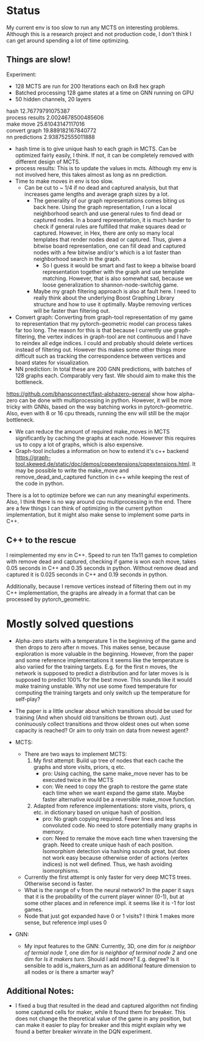 # Status
<!-- **Bitter Truth: Alpha zero requires a very fast environment to collect enough training data through MCTS. With an efficient board representation, making a move comes down to a single bitwise xor. It is impossible to match that speed with a graph representation, no matter how well I optimize.** -->
<!-- + Question to Gopika: Do you need to manipulate graphs when training you GNNs? How do you represent them, what frameworks do you use? -->
<!-- + Even without dead and captured removal, we need to remove a vertex and connect all it's neighbors when the maker makes a move. -->
<!-- + Checking if the breaker has won requires a depth-first-search through the whole graph which is slow. We could fix that by keeping maker and breaker representation, but this would also double the move time. -->
My current env is too slow to run any MCTS on interesting problems. Although this is a research project and not production code, I don't think I can get around spending a lot of time optimizing.

## Things are slow!
Experiment:
+ 128 MCTS are run for 200 Iterations each on 8x8 hex graph
+ Batched processing 128 game states at a time on GNN running on GPU
+ 50 hidden channels, 20 layers

hash 12.76779791075387  
process results 2.0024678500485606  
make move 25.61043147117016  
convert graph 19.889182167840772  
nn predictions 2.938752555011888  

+ hash time is to give unique hash to each graph in MCTS. Can be optimized fairly easily, I think. If not, it can be completely removed with different design of MCTS.
+ process results: This is to update the values in mcts. Although my env is not involved here, this takes almost as long as nn prediction.
+ Time to make moves in env is too slow.
  - Can be cut to ~ 1/4 if no dead and captured analysis, but that increases game lengths and average graph sizes by a lot.
	- The generality of our graph representations comes biting us back here. Using the graph representation, I run a local neighborhood search and use general rules to find dead or captured nodes. In a board representation, it is much harder to check if general rules are fulfilled that make squares dead or captured. However, in Hex, there are only so many local templates that render nodes dead or captured. Thus, given a bitwise board representation, one can fill dead and captured nodes with a few bitwise and/or's which is a lot faster than neighborhood search in the graph.
		* So I guess it would be smart and fast to keep a bitwise board representation together with the graph and use template matching. However, that is also somewhat sad, because we loose generalization to shannon-node-switchig game.
	- Maybe my graph filtering approach is also at fault here. I need to really think about the underlying Boost Graphing Library structure and how to use it optimally. Maybe removing vertices will be faster than filtering out.
+ Convert graph: Converting from graph-tool representation of my game to representation that my pytorch-geometric model can process takes far too long. The reason for this is that because I currently use graph-filtering, the vertex indices in graph-tool are not continuous and I have to reindex all edge indices. I could and probably should delete vertices instead of filtering out. However this makes some other things more difficult such as tracking the correspondence between vertices and board states for visualization.
+ NN prediction: In total these are 200 GNN predictions, with batches of 128 graphs each. Comparably very fast. We should aim to make this the bottleneck.

https://github.com/bhansconnect/fast-alphazero-general show how alpha-zero can be done with multiprocessing in python. However, it will be more tricky with GNNs, based on the way batching works in pytorch-geometric. Also, even with 8 or 16 cpu threads, running the env will still be the major bottleneck.

+ We can reduce the amount of required make\_moves in MCTS significantly by caching the graphs at each node. However this requires us to copy a lot of graphs, which is also expensive.
+ Graph-tool includes a information on how to extend it's c++ backend https://graph-tool.skewed.de/static/doc/demos/cppextensions/cppextensions.html. It may be possible to write the make\_move and remove\_dead\_and\_captured function in c++ while keeping the rest of the code in python.

There is a lot to optimize before we can run any meaningful experiments. Also, I think there is no way around cpu multiprocessing in the end. There are a few things I can think of optimizing in the current python implementation, but it might also make sense to implement some parts in C++.

## C++ to the rescue
I reimplemented my env in C++. Speed to run ten 11x11 games to completion with remove dead and captured, checking if game is won each move, takes 0.05 seconds in C++ and 0.35 seconds in python. Without remove dead and captured it is 0.025 seconds in C++ and 0.19 seconds in python.

Additionally, because I remove vertices instead of filtering them out in my C++ implementation, the graphs are already in a format that can be processed by pytorch\_geometric.

# Mostly solved questions
+ Alpha-zero starts with a temperature 1 in the beginning of the game and then drops to zero after n moves. This makes sense, because exploration is more valuable in the beginning. However, from the paper and some reference implementations it seems like the temperature is also variied for the training targets. E.g. for the first n moves, the network is supposed to predict a distribution and for later moves is is supposed to predict 100% for the best move. This sounds like it would make training unstable. Why not use some fixed temperature for computing the training targets and only switch up the temperature for self-play?
+ The paper is a little unclear about which transitions should be used for training (And when should old transitions be thrown out). Just coninuously collect transitions and throw oldest ones out when some capacity is reached? Or aim to only train on data from newest agent?
+ MCTS:
	- There are two ways to implement MCTS:
		1. My first attempt: Build up tree of nodes that each cache the graphs and store visits, priors, q etc.
			* pro: Using caching, the same make_move never has to be executed twice in the MCTS
			* con: We need to copy the graph to restore the game state each time when we want expand the game state. Maybe faster alternative would be a reversible make_move function.
		2. Adapted from reference implementations: store visits, priors, q etc. in dictionary based on unique hash of position.
			* pro: No graph copying required. Fewer lines and less convoluted code. No need to store potentially many graphs in memory.
			* con: Need to remake the move each time when traversing the graph. Need to create unique hash of each position. Isomorphism detection via hashing sounds great, but does not work easy because otherwise order of actions (vertex indices) is not well defined. Thus, we hash avoiding isomorphisms.
	- Currently the first attempt is only faster for very deep MCTS trees. Otherwise second is faster.
	- What is the range of v from the neural network? In the paper it says that it is the probability of the current player winner (0-1), but at some other places and in reference impl. it seems like it is -1 for lost games.
	- Node that just got expanded have 0 or 1 visits? I think 1 makes more sense, but reference impl uses 0

+ GNN:
	- My input features to the GNN: Currently, 3D, one dim for *is neighbor of termial node 1*, one dim for *is neighbor of terminal node 2* and one dim for *Is it makers turn*. Should I add more? E.g. degree? Is it sensible to add is\_makers\_turn as an additional feature dimension to all nodes or is there a smarter way?

## Additional Notes:
+ I fixed a bug that resulted in the dead and captured algorithm not finding some captured cells for maker, while it found them for breaker. This does not change the theoretical value of the game in any position, but can make it easier to play for breaker and this might explain why we found a better breaker winrate in the DQN experiment.
